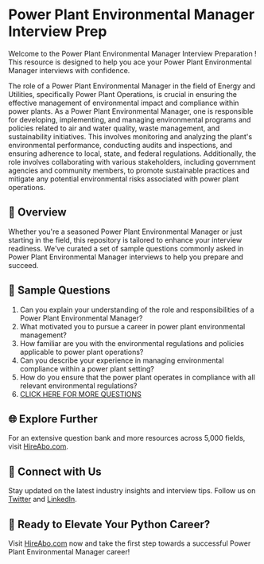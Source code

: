# Power Plant Environmental Manager Interview Prep

Welcome to the Power Plant Environmental Manager Interview Preparation ! This resource is designed to help you ace your Power Plant Environmental Manager interviews with confidence.

The role of a Power Plant Environmental Manager in the field of Energy and Utilities, specifically Power Plant Operations, is crucial in ensuring the effective management of environmental impact and compliance within power plants. As a Power Plant Environmental Manager, one is responsible for developing, implementing, and managing environmental programs and policies related to air and water quality, waste management, and sustainability initiatives. This involves monitoring and analyzing the plant's environmental performance, conducting audits and inspections, and ensuring adherence to local, state, and federal regulations. Additionally, the role involves collaborating with various stakeholders, including government agencies and community members, to promote sustainable practices and mitigate any potential environmental risks associated with power plant operations.

## 🚀 Overview

Whether you're a seasoned Power Plant Environmental Manager or just starting in the field, this repository is tailored to enhance your interview readiness. We've curated a set of sample questions commonly asked in Power Plant Environmental Manager interviews to help you prepare and succeed.

## 📝 Sample Questions

1. Can you explain your understanding of the role and responsibilities of a Power Plant Environmental Manager?
2. What motivated you to pursue a career in power plant environmental management?
3. How familiar are you with the environmental regulations and policies applicable to power plant operations?
4. Can you describe your experience in managing environmental compliance within a power plant setting?
5. How do you ensure that the power plant operates in compliance with all relevant environmental regulations?
6. [CLICK HERE FOR MORE QUESTIONS](https://hireabo.com/job/20_4_23/Power%20Plant%20Environmental%20Manager)

## 🌐 Explore Further

For an extensive question bank and more resources across 5,000 fields, visit [HireAbo.com](https://www.hireabo.com).

## 📱 Connect with Us

Stay updated on the latest industry insights and interview tips. Follow us on [Twitter](https://twitter.com/hireabo) and [LinkedIn](https://www.linkedin.com/in/hire-abo-3609972a8/).

## 🚀 Ready to Elevate Your Python Career?

Visit [HireAbo.com](https://www.hireabo.com) now and take the first step towards a successful Power Plant Environmental Manager career!